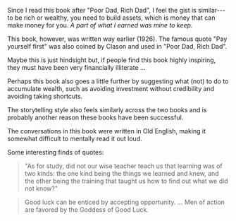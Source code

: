 <!-- 2023-richest-man-in-babylon -->

Since I read this book after "Poor Dad, Rich Dad", I feel the gist is similar---to be rich or wealthy, you need to build assets, which is money that can make money for you. *A part of what I earned was mine to keep.*

This book, however, was written way earlier (1926). The famous quote "Pay yourself first" was also coined by Clason and used in "Poor Dad, Rich Dad".

Maybe this is just hindsight but, if people find this book highly inspiring, they must have been very financially illiterate ...

Perhaps this book also goes a little further by suggesting what (not) to do to accumulate wealth, such as avoiding investment without credibility and avoiding taking shortcuts.

The storytelling style also feels similarly across the two books and is probably another reason these books have been successful.

The conversations in this book were written in Old English, making it somewhat difficult to mentally read it out loud.

Some interesting finds of quotes:

> "As for study, did not our wise teacher teach us that learning was of two kinds: the one kind being the things we learned and knew, and the other being the training that taught us how to find out what we did not know?"

> Good luck can be enticed by accepting opportunity. ... Men of action are favored by the Goddess of Good Luck.